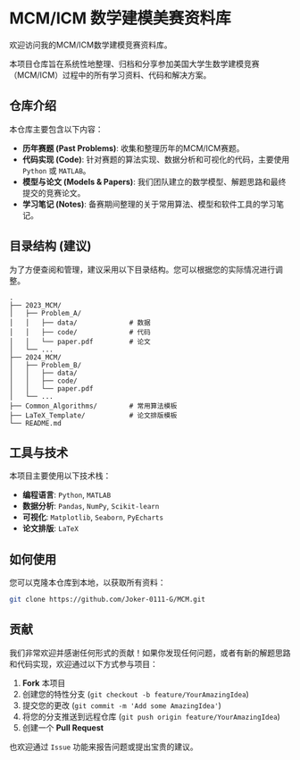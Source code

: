 # MCM/ICM 数学建模美赛资料库

欢迎访问我的MCM/ICM数学建模竞赛资料库。

本项目仓库旨在系统性地整理、归档和分享参加美国大学生数学建模竞赛（MCM/ICM）过程中的所有学习资料、代码和解决方案。

## 仓库介绍

本仓库主要包含以下内容：
* **历年赛题 (Past Problems)**: 收集和整理历年的MCM/ICM赛题。
* **代码实现 (Code)**: 针对赛题的算法实现、数据分析和可视化的代码，主要使用 `Python` 或 `MATLAB`。
* **模型与论文 (Models & Papers)**: 我们团队建立的数学模型、解题思路和最终提交的竞赛论文。
* **学习笔记 (Notes)**: 备赛期间整理的关于常用算法、模型和软件工具的学习笔记。

## 目录结构 (建议)

为了方便查阅和管理，建议采用以下目录结构。您可以根据您的实际情况进行调整。

```
.
├── 2023_MCM/
│   ├── Problem_A/
│   │   ├── data/             # 数据
│   │   ├── code/             # 代码
│   │   └── paper.pdf         # 论文
│   └── ...
├── 2024_MCM/
│   ├── Problem_B/
│   │   ├── data/
│   │   ├── code/
│   │   └── paper.pdf
│   └── ...
├── Common_Algorithms/        # 常用算法模板
├── LaTeX_Template/           # 论文排版模板
└── README.md
```

## 工具与技术

本项目主要使用以下技术栈：

* **编程语言**: `Python`, `MATLAB`
* **数据分析**: `Pandas`, `NumPy`, `Scikit-learn`
* **可视化**: `Matplotlib`, `Seaborn`, `PyEcharts`
* **论文排版**: `LaTeX`

## 如何使用

您可以克隆本仓库到本地，以获取所有资料：

```bash
git clone https://github.com/Joker-0111-G/MCM.git
```

## 贡献

我们非常欢迎并感谢任何形式的贡献！如果你发现任何问题，或者有新的解题思路和代码实现，欢迎通过以下方式参与项目：

1.  **Fork** 本项目
2.  创建您的特性分支 (`git checkout -b feature/YourAmazingIdea`)
3.  提交您的更改 (`git commit -m 'Add some AmazingIdea'`)
4.  将您的分支推送到远程仓库 (`git push origin feature/YourAmazingIdea`)
5.  创建一个 **Pull Request**

也欢迎通过 `Issue` 功能来报告问题或提出宝贵的建议。

